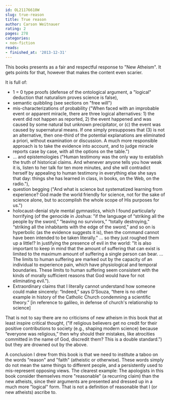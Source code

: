 ```yaml
---
id: OL21176610W
slug: true-reason
title: True reason
author: Carson Weitnauer
rating: 2
pages: 278
categories:
- non-fiction
reads:
- finished_at: '2013-12-31'
---
```

This books presents as a fair and respectful response to "New Atheism". It gets points for that, however that makes the content even scarier.

It is full of:
* 1 = 0 type proofs (defense of the ontological argument, a "logical" deduction that naturalism proves science is false), 
* semantic quibbling (see sections on "free will")
* mis-characterizations of probability ("When faced with an improbable event or apparent miracle, there are three logical alternatives: 1) the event did not happen as reported, 2) the event happened and was caused by some natural but unknown precipitator, or (c) the event was caused by supernatural means. If one simply presupposes that (3) is not an alternative, then one-third of the potential explanations are eliminated a priori, without examination or discussion. A much more responsible approach is to take the evidence into account, and to judge miracle reports case by case, with all the options on the table.") 
* ... and epistemologies ("Human testimony was the only way to establish the truth of historical claims. And whenever anyone tells you how weak it is, listen to her talk for ten more minutes, and she will contradict herself by appealing to human testimony in everything else she says that day: things she has learned in class, in books, on the Web, on the radio."), 
* question begging ("And what is science but systematized learning from experience? God made the world friendly for science, not for the sake of science alone, but to accomplish the whole scope of His purposes for us.")
* holocaust-denial style mental gymnastics, which I found particularly horrifying (of the genocide in Joshua: "if the language of “striking all the people by the sword,” “leaving no survivors,” “totally destroying,” “striking all the inhabitants with the edge of the sword,” and so on is hyperbolic (as the evidence suggests it is), then the command cannot have been intended to be taken literally." ... so they just roughed them up a little!? In justifying the presence of evil in the world: "It is also important to keep in mind that the amount of suffering that can exist is limited to the maximum amount of suffering a single person can bear. ... The limits to human suffering are marked out by the capacity of an individual to experience pain, which have physiological and temporal boundaries. These limits to human suffering seem consistent with the kinds of morally sufficient reasons that God would have for not eliminating evil.").
* Extraordinary claims that I literally cannot understand how someone could make sincerely: “Indeed,” says D’Souza, “there is no other example in history of the Catholic Church condemning a scientific theory.” [in reference to galileo, in defense of church's relationship to science]

That is not to say there are no criticisms of new atheism in this book that at least inspire critical thought, ("If religious believers get no credit for their positive contributions to society (e.g., shaping modern science) because “everyone was religious,” then why should their mistakes, like atrocities committed in the name of God, discredit them? This is a double standard.")  but they are drowned out by the above.

A conclusion I drew from this book is that we need to institute a taboo on the words "reason" and "faith" (atheistic or otherwise). These words simply do not mean the same things to different people, and a persistently used to mis-represent opposing views. The clearest example: The apologists in this book consider themselves more "reasonable" (a recurring claim) than the new atheists, since their arguments are presented and dressed up in a much more "logical" form. That is not a definition of reasonable that I (or new atheists) ascribe to.
